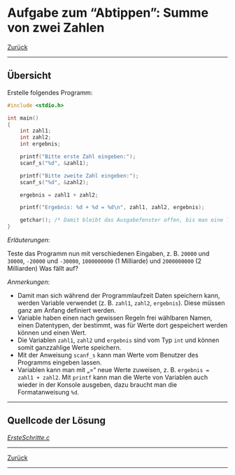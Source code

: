 # Aufgabe zum &ldquo;Abtippen&rdquo;: Summe von zwei Zahlen

[Zurück](./../Exercises.md)

---

## Übersicht

Erstelle folgendes Programm:

```cpp
#include <stdio.h>

int main()
{
    int zahl1;
    int zahl2;
    int ergebnis;

    printf("Bitte erste Zahl eingeben:");
    scanf_s("%d", &zahl1);

    printf("Bitte zweite Zahl eingeben:");
    scanf_s("%d", &zahl2);

    ergebnis = zahl1 + zahl2;

    printf("Ergebnis: %d + %d = %d\n", zahl1, zahl2, ergebnis);

    getchar(); /* Damit bleibt das Ausgabefenster offen, bis man eine Taste drueckt. */
}
```

*Erläuterungen*:

Teste das Programm nun mit verschiedenen Eingaben, z. B. `20000` und `30000`, `-20000` und
`-30000`, `1000000000` (1 Milliarde) und `2000000000` (2 Milliarden)
Was fällt auf?

*Anmerkungen*:
  * Damit man sich während der Programmlaufzeit Daten speichern kann, werden Variable
    verwendet (z. B. `zahl1`, `zahl2`, `ergebnis`). Diese müssen ganz am Anfang definiert werden.
  * Variable haben einen nach gewissen Regeln frei wählbaren Namen, einen Datentypen,
   der bestimmt, was für Werte dort gespeichert werden können und einen Wert.
  * Die Variablen `zahl1`, `zahl2` und `ergebnis` sind vom Typ `int` und können somit ganzzahlige
    Werte speichern.
  * Mit der Anweisung `scanf_s` kann man Werte vom Benutzer des Programms eingeben lassen.
  * Variablen kann man mit „=“ neue Werte zuweisen, z. B. `ergebnis = zahl1 + zahl2`.
    Mit `printf` kann man die Werte von Variablen auch wieder in der Konsole ausgeben, dazu braucht
    man die Formatanweisung `%d`.


---

## Quellcode der Lösung

[*ErsteSchritte.c*](./ErsteSchritte.c)<br />


---

[Zurück](./../Exercises.md)

---

